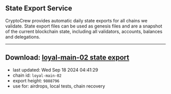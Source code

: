 ## State Export Service
CryptoCrew provides automatic daily state exports for all chains we validate. State export files can be used as genesis files and are a snapshot of the current blockchain state, including all validators, accounts, balances and delegations.

---
**Download: [loyal-main-02 state export](https://dl-eu2.ccvalidators.com/SERVICE/loyal/loyal-main-02_export_9808796.json)**
---

- last updated: Wed Sep 18 2024 04:41:29
- chain id: `loyal-main-02`
- export height: `9808796`
- use for: airdrops, local tests, chain recovery
